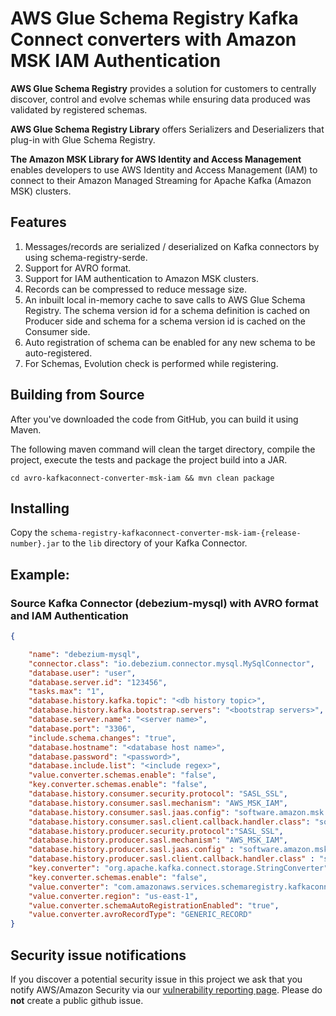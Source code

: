 
# AWS Glue Schema Registry Kafka Connect converters with Amazon MSK IAM Authentication

**AWS Glue Schema Registry** provides a solution for customers to centrally discover, control and evolve 
schemas while ensuring data produced was validated by registered schemas.

**AWS Glue Schema Registry Library** offers Serializers and Deserializers that plug-in with Glue Schema Registry.

**The Amazon MSK Library for AWS Identity and Access Management** enables developers to use AWS Identity and Access Management (IAM) to connect to their Amazon Managed Streaming for Apache Kafka (Amazon MSK) clusters.

## Features

1. Messages/records are serialized / deserialized on Kafka connectors by using 
schema-registry-serde.
2. Support for AVRO format.
3. Support for IAM authentication to Amazon MSK clusters.
4. Records can be compressed to reduce message size.
5. An inbuilt local in-memory cache to save calls to AWS Glue Schema Registry. The schema version id for a schema 
definition is cached on Producer side and schema for a schema version id is cached on the Consumer side.
6. Auto registration of schema can be enabled for any new schema to be auto-registered.
7. For Schemas, Evolution check is performed while registering.

## Building from Source

After you've downloaded the code from GitHub, you can build it using Maven.

The following maven command will clean the target directory, compile the project, execute the tests and package the project build into a JAR.

`cd avro-kafkaconnect-converter-msk-iam && mvn clean package`

## Installing

Copy the `schema-registry-kafkaconnect-converter-msk-iam-{release-number}.jar` to the `lib` directory of your Kafka Connector.

## Example:

### Source Kafka Connector (debezium-mysql) with AVRO format and IAM Authentication

```json
{

    "name": "debezium-mysql",
    "connector.class": "io.debezium.connector.mysql.MySqlConnector",
    "database.user": "user",
    "database.server.id": "123456",
    "tasks.max": "1",
    "database.history.kafka.topic": "<db history topic>",
    "database.history.kafka.bootstrap.servers": "<bootstrap servers>",
    "database.server.name": "<server name>",
    "database.port": "3306",
    "include.schema.changes": "true",
    "database.hostname": "<database host name>",
    "database.password": "<password>",
    "database.include.list": "<include regex>",
    "value.converter.schemas.enable": "false",
    "key.converter.schemas.enable": "false",
    "database.history.consumer.security.protocol": "SASL_SSL",
    "database.history.consumer.sasl.mechanism": "AWS_MSK_IAM",
    "database.history.consumer.sasl.jaas.config": "software.amazon.msk.auth.iam.IAMLoginModule required;",
    "database.history.consumer.sasl.client.callback.handler.class": "software.amazon.msk.auth.iam.IAMClientCallbackHandler",
    "database.history.producer.security.protocol":"SASL_SSL",
    "database.history.producer.sasl.mechanism": "AWS_MSK_IAM",
    "database.history.producer.sasl.jaas.config" : "software.amazon.msk.auth.iam.IAMLoginModule required;",
    "database.history.producer.sasl.client.callback.handler.class" : "software.amazon.msk.auth.iam.IAMClientCallbackHandler",
    "key.converter": "org.apache.kafka.connect.storage.StringConverter",
    "key.converter.schemas.enable": "false",
    "value.converter": "com.amazonaws.services.schemaregistry.kafkaconnect.AWSKafkaAvroConverter",
    "value.converter.region": "us-east-1",
    "value.converter.schemaAutoRegistrationEnabled": "true",
    "value.converter.avroRecordType": "GENERIC_RECORD"
}
```

 ## Security issue notifications
If you discover a potential security issue in this project we ask that you notify AWS/Amazon Security via our [vulnerability reporting page](http://aws.amazon.com/security/vulnerability-reporting/). Please do **not** create a public github issue.
